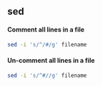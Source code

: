 ## sed

#### Comment all lines in a file
```bash
sed -i 's/^/#/g' filename
```
#### Un-comment all lines in a file
```bash
sed -i 's/^#//g' filename
```
